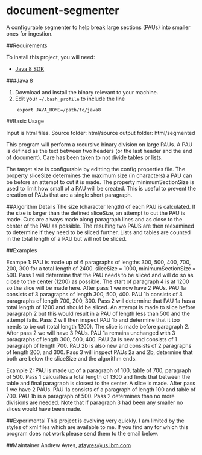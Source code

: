 # document-segmenter

A configurable segmenter to help break large sections (PAUs) into smaller ones for ingestion.


##Requirements

To install this project, you will need:

- [Java 8 SDK](http://www.oracle.com/technetwork/java/javase/downloads/jdk8-downloads-2133151.html)

###Java 8

1. Download and install the binary relevant to your machine.
2. Edit your `~/.bash_profile` to include the line
```
    export JAVA_HOME=/path/to/java8
```

##Basic Usage

Input is html files. Source folder: html/source output folder: html/segmented

This program will perform a recursive binary division on large PAUs. A PAU is defined as the text between two headers (or the last header and the end of document). Care has been taken to not divide tables or lists.

The target size is configurable by editting the config.properties file. The property sliceSize determines the maximum size (in characters) a PAU can be before an attempt to cut it is made. The property minimumSectionSize is used to limit how small of a PAU will be created. This is useful to prevent the creation of PAUs that are a single short paragraph.

##Algorithm Details
The size (character length) of each PAU is calculated. If the size is larger than the defined sliceSize, an attempt to cut the PAU is made. Cuts are always made along paragraph lines and as close to the center of the PAU as possible. The resulting two PAUS are then reexamined to determine if they need to be sliced further. Lists and tables are counted in the total length of a PAU but will not be sliced.

##Examples

Exampe 1:
PAU is made up of 6 paragraphs of lengths 300, 500, 400, 700, 200, 300 for a total length of 2400. sliceSize = 1000, minimumSectionSize = 500.
Pass 1 will determine that the PAU needs to be sliced and will do so as close to the center (1200) as possible. The start of paragraph 4 is at 1200 so the slice will be made here.
After pass 1 we now have 2 PAUs. PAU 1a consists of 3 paragraphs of length 300, 500, 400. PAU 1b consists of 3 paragraphs of length 700, 200, 300.
Pass 2 will determine that PAU 1a has a total length of 1200 and should be sliced. An attempt is made to slice before paragraph 2 but this would result in a PAU of length less than 500 and the attempt fails.
Pass 2 will then inspect PAU 1b and determine that it too needs to be cut (total length 1200). The slice is made before paragraph 2.
After pass 2 we will have 3 PAUs. PAU 1a remains unchanged with 3 paragraphs of length 300, 500, 400. PAU 2a is new and consists of 1 paragraph of length 700. PAU 2b is also new and consists of 2 paragraphs of length 200, and 300.
Pass 3 will inspect PAUs 2a and 2b, determine that both are below the sliceSize and the algorithm ends.

Example 2:
PAU is made up of a paragraph of 100, table of 700, paragraph of 500.
Pass 1 calcualtes a total length of 1300 and finds that between the table and final paragraph is closest to the center. A slice is made.
After pass 1 we have 2 PAUs. PAU 1a consists of a paragraph of length 100 and table of 700. PAU 1b is a paragraph of 500.
Pass 2 determines than no more divisions are needed.
Note that if paragraph 3 had been any smaller no slices would have been made.

##Experimental
This project is evolving very quickly. I am limited by the styles of xml files which are available to me. If you find any for which this program does not work please send them to the email below.

##Maintainer
Andrew Ayres, afayres@us.ibm.com